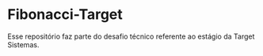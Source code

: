 # Fibonacci-Target
Esse repositório faz parte do desafio técnico referente ao estágio da Target Sistemas. 
